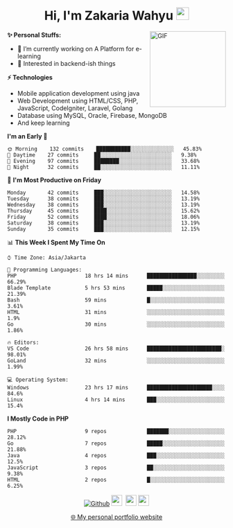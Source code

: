 <h1 align="center">Hi, I'm Zakaria Wahyu <img src="https://github.com/TheDudeThatCode/TheDudeThatCode/blob/master/Assets/Hi.gif" width="29px"></h1>

<img align="right" alt="GIF" height="175px" src="https://www.nayakapratama.co.id/wp-content/uploads/2019/07/Website-Maintenance.gif" />

**✨ Personal Stuffs:**
- 🔭 I’m currently working on A Platform for e-learning 
- 🌱 Interested in backend-ish things

**⚡ Technologies**
- Mobile application development using java
- Web Development using HTML/CSS, PHP, JavaScript, CodeIgniter, Laravel, Golang
- Database using MySQL, Oracle, Firebase, MongoDB
- And keep learning

<!--START_SECTION:waka-->
**I'm an Early 🐤** 

```text
🌞 Morning    132 commits    ███████████░░░░░░░░░░░░░░   45.83% 
🌆 Daytime    27 commits     ██░░░░░░░░░░░░░░░░░░░░░░░   9.38% 
🌃 Evening    97 commits     ████████░░░░░░░░░░░░░░░░░   33.68% 
🌙 Night      32 commits     ██░░░░░░░░░░░░░░░░░░░░░░░   11.11%

```
📅 **I'm Most Productive on Friday** 

```text
Monday       42 commits     ███░░░░░░░░░░░░░░░░░░░░░░   14.58% 
Tuesday      38 commits     ███░░░░░░░░░░░░░░░░░░░░░░   13.19% 
Wednesday    38 commits     ███░░░░░░░░░░░░░░░░░░░░░░   13.19% 
Thursday     45 commits     ████░░░░░░░░░░░░░░░░░░░░░   15.62% 
Friday       52 commits     ████░░░░░░░░░░░░░░░░░░░░░   18.06% 
Saturday     38 commits     ███░░░░░░░░░░░░░░░░░░░░░░   13.19% 
Sunday       35 commits     ███░░░░░░░░░░░░░░░░░░░░░░   12.15%

```


📊 **This Week I Spent My Time On** 

```text
⌚︎ Time Zone: Asia/Jakarta

💬 Programming Languages: 
PHP                      18 hrs 14 mins      ████████████████░░░░░░░░░   66.29% 
Blade Template           5 hrs 53 mins       █████░░░░░░░░░░░░░░░░░░░░   21.39% 
Bash                     59 mins             █░░░░░░░░░░░░░░░░░░░░░░░░   3.61% 
HTML                     31 mins             ░░░░░░░░░░░░░░░░░░░░░░░░░   1.9% 
Go                       30 mins             ░░░░░░░░░░░░░░░░░░░░░░░░░   1.86%

🔥 Editors: 
VS Code                  26 hrs 58 mins      ████████████████████████░   98.01% 
GoLand                   32 mins             ░░░░░░░░░░░░░░░░░░░░░░░░░   1.99%

💻 Operating System: 
Windows                  23 hrs 17 mins      █████████████████████░░░░   84.6% 
Linux                    4 hrs 14 mins       ███░░░░░░░░░░░░░░░░░░░░░░   15.4%

```

**I Mostly Code in PHP** 

```text
PHP                      9 repos             ███████░░░░░░░░░░░░░░░░░░   28.12% 
Go                       7 repos             █████░░░░░░░░░░░░░░░░░░░░   21.88% 
Java                     4 repos             ███░░░░░░░░░░░░░░░░░░░░░░   12.5% 
JavaScript               3 repos             ██░░░░░░░░░░░░░░░░░░░░░░░   9.38% 
HTML                     2 repos             █░░░░░░░░░░░░░░░░░░░░░░░░   6.25%

```



<!--END_SECTION:waka-->

<p align="center">
<a href="https://github.com/zakariawahyu" target="_blank"><img alt="Github" src="https://img.shields.io/badge/GitHub-%2312100E.svg?&style=for-the-badge&logo=Github&logoColor=white" /></a>
<a href="https://www.twitter.com/_zakariawahyu"><img src="https://img.shields.io/badge/twitter-%231DA1F2.svg?&style=for-the-badge&logo=twitter&logoColor=white" height=25></a> 
<a href="https://www.linkedin.com/in/zakariawahyu"><img src="https://img.shields.io/badge/linkedin-%230077B5.svg?&style=for-the-badge&logo=linkedin&logoColor=white" height=25></a> 
<a href="https://www.instagram.com/_zakariawahyu"><img src="https://img.shields.io/badge/instagram-%23E4405F.svg?&style=for-the-badge&logo=instagram&logoColor=white" height=25></a></p>
<p align="center"><a href="https://www.zakariawahyu.com">🌐 My personal portfolio website</a></p>
